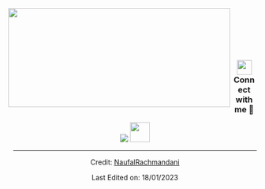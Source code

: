 <img align="left" height="200px" width="450px" src="https://github-readme-stats.vercel.app/api/top-langs/?username=NaufalRachmandani&layout=compact&theme=aura&langs_count=9" />

<br><br>
<br><br>

<h3 align="center" > <img src="https://media.giphy.com/media/iY8CRBdQXODJSCERIr/giphy.gif" width="30" height="30">Connect with me 🤝 </h3>

<p align="center">

 <div align="center"  class="icons-social" style="margin-left: 10px;">
        <a target="_blank" href="https://www.linkedin.com/in/naufal-rachmandani/">
			<img src="https://img.icons8.com/doodle/40/000000/linkedin--v2.png" ></a>
        <a target="_blank" href="https://github.com/NaufalRachmandani">
		<img src="https://cdn.iconscout.com/icon/free/png-256/web-earth-online-market-planet-search-secure-1-9563.png" width="40" height="40"></a>
</p>

------

Credit: [NaufalRachmandani](https://github.com/NaufalRachmandani)

Last Edited on: 18/01/2023

